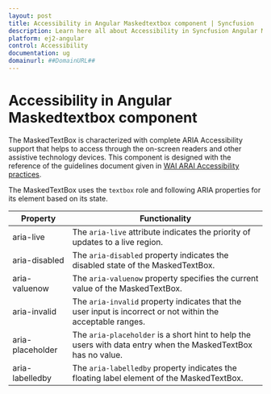 ```yaml
---
layout: post
title: Accessibility in Angular Maskedtextbox component | Syncfusion
description: Learn here all about Accessibility in Syncfusion Angular Maskedtextbox component of Syncfusion Essential JS 2 and more.
platform: ej2-angular
control: Accessibility 
documentation: ug
domainurl: ##DomainURL##
---
```


# Accessibility in Angular Maskedtextbox component

The MaskedTextBox is characterized with complete ARIA Accessibility support that helps to access
through the on-screen readers and other assistive technology devices. This component is designed with the
reference of the guidelines document given in [WAI ARAI Accessibility practices](https://www.w3.org/TR/wai-aria/#textbox ).

The MaskedTextBox uses the `textbox` role and following ARIA properties for its element based on its state.

| **Property** | **Functionality** |
| --- | --- |
| aria-live | The `aria-live` attribute indicates the priority of updates to a live region. |
| aria-disabled | The `aria-disabled` property indicates the disabled state of the MaskedTextBox. |
| aria-valuenow | The `aria-valuenow` property specifies the current value of the MaskedTextBox. |
| aria-invalid | The `aria-invalid` property indicates that the user input is incorrect or not within the acceptable ranges. |
| aria-placeholder | The `aria-placeholder` is a short hint to help the users with data entry when the MaskedTextBox has no value. |
| aria-labelledby | The `aria-labelledby` property indicates the floating label element of the MaskedTextBox. |
